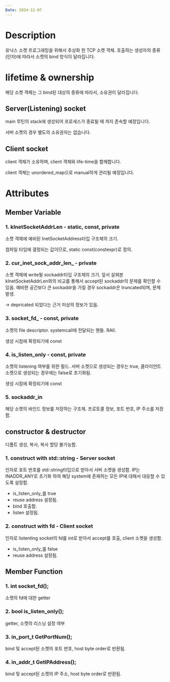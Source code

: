 ```yaml
---
Date: 2024-12-07
---
```


# Description
유닉스 소켓 프로그래밍을 위해서 추상화 한 TCP 소켓 객체.
호출하는 생성자의 종류(인자)에 따라서 소켓의 bind 방식이 달라집니다.

# lifetime & ownership
해당 소켓 객체는 그 bind된 대상의 종류에 따라서, 소유권이 달라집니다.

## Server(Listening) socket
main 루틴의 stack에 생성되어 프로세스가 종료될 때 까지 존속할 예정입니다.

서버 소켓의 경우 별도의 소유권자는 없습니다.

## Client socket
client 객체가 소유하며, client 객체와 life-time을 함께합니다.

client 객체는 unordered_map으로 manual하게 관리될 예정입니다.

# Attributes
## Member Variable

### 1. kInetSocketAddrLen - static, const, private
소켓 객체에 예비된 InetSocketAddress타입 구조체의 크기.

컴파일 타임에 결정되는 값이므로, static const(constexpr)로 정의.

### 2. cur_inet_sock_addr_len_ - private
소켓 객체에 write될 sockaddr타입 구조체의 크기. 앞서 살펴본 kInetSocketAddrLen와의 비교를 통해서
accept된 sockaddr의 문제를 확인할 수 있음. 예비한 공간보다 큰 sockaddr을 가질 경우 sockaddr은 truncated되며, 문제 발생.

-> depricated 되었다는 근거 미상의 정보가 있음.

### 3. socket_fd_ - const, private
소켓의 file descriptor. systemcall에 전달되는 핸들. RAII.

생성 시점에 확정되기에 const

### 4. is_listen_only - const, private
소켓의 listening 여부를 위한 필드.
서버 소켓으로 생성되는 경우는 true,
클라이언트 소켓으로 생성되는 경우에는 false로 초기화됨.

생성 시점에 확정되기에 const

### 5. sockaddr_in
해당 소켓의 바인드 정보를 저장하는 구조체.
프로토콜 정보, 포트 번호, IP 주소를 저장함.

## constructor & destructor
디폴트 생성, 복사, 복사 할당 불가능함.

### 1. construct with std::string - Server socket
인자로 포트 번호를 std::string타입으로 받아서 서버 소켓을 생성함. IP는 INADDR_ANY로 초기화 하여 해당 system에 존재하는 모든 IP에 대해서 대응할 수 있도록 설정함.

- is_listen_only_를 true
- reuse address 설정됨.
- bind 호출함.
- listen 설정됨.

### 2. construct with fd - Client socket
인자로 listenting socket의 fd를 int로 받아서 accept를 호출, client 소켓을 생성함.

- is_listen_only_를 false
- reuse address 설정됨.

## Member Function

### 1. int socket_fd();
소켓의 fd에 대한 getter

### 2. bool is_listen_only();
getter, 소켓의 리스닝 설정 여부

### 3. in_port_t GetPortNum();
bind 및 accept된 소켓의 포트 번호, host byte order로 반환됨.

### 4. in_addr_t GetIPAddress();
bind 및 accept된 소켓의 IP 주소, host byte order로  반환됨.
